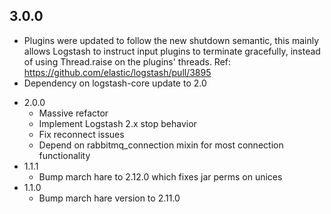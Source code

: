 ## 3.0.0
 - Plugins were updated to follow the new shutdown semantic, this mainly allows Logstash to instruct input plugins to terminate gracefully, 
   instead of using Thread.raise on the plugins' threads. Ref: https://github.com/elastic/logstash/pull/3895
 - Dependency on logstash-core update to 2.0

* 2.0.0
  - Massive refactor
  - Implement Logstash 2.x stop behavior
  - Fix reconnect issues
  - Depend on rabbitmq_connection mixin for most connection functionality
* 1.1.1
  - Bump march hare to 2.12.0 which fixes jar perms on unices
* 1.1.0
  - Bump march hare version to 2.11.0

